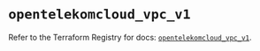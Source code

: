 # `opentelekomcloud_vpc_v1`

Refer to the Terraform Registry for docs: [`opentelekomcloud_vpc_v1`](https://registry.terraform.io/providers/opentelekomcloud/opentelekomcloud/1.36.35/docs/resources/vpc_v1).
